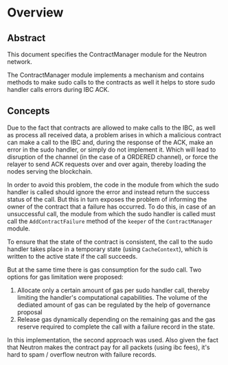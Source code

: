 # Overview

## Abstract

This document specifies the ContractManager module for the Neutron network.

The ContractManager module implements a mechanism and contains methods to make sudo calls to the contracts as well it helps to store sudo handler calls errors during IBC ACK.

## Concepts

Due to the fact that contracts are allowed to make calls to the IBC, as well as process all received data, a problem arises in which a malicious contract can make a call to the IBC and, during the response of the ACK, make an error in the sudo handler, or simply do not implement it. Which will lead to disruption of the channel (in the case of a ORDERED channel), or force the relayer to send ACK requests over and over again, thereby loading the nodes serving the blockchain.

In order to avoid this problem, the code in the module from which the sudo handler is called should ignore the error and instead return the success status of the call.
But this in turn exposes the problem of informing the owner of the contract that a failure has occurred. To do this, in case of an unsuccessful call, the module from which the sudo handler is called must call the `AddContractFailure` method of the `keeper` of the `ContractManager` module.

To ensure that the state of the contract is consistent, the call to the sudo handler takes place in a temporary state (using `CacheContext`), which is written to the active state if the call succeeds.

But at the same time there is gas consumption for the sudo call. Two options for gas limitation were proposed:
1. Allocate only a certain amount of gas per sudo handler call, thereby limiting the handler's computational capabilities. The volume of the dediated amount of gas can be regulated by the help of governance proposal
2. Release gas dynamically depending on the remaining gas and the gas reserve required to complete the call with a failure record in the state.

In this implementation, the second approach was used. Also given the fact that Neutron makes the contract pay for all packets (using ibc fees), it's hard to spam / overflow neutron with failure records.

